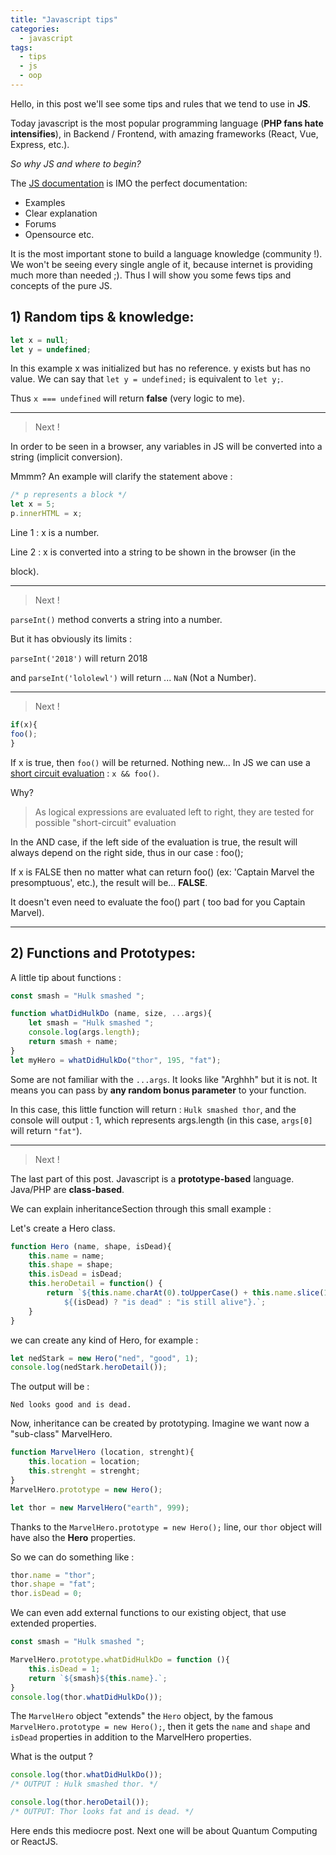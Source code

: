 ```yaml
---
title: "Javascript tips"
categories:
  - javascript
tags:
  - tips
  - js
  - oop
---
```


Hello, in this post we'll see some tips and rules that we tend to use in __JS__. 

Today javascript is the most popular programming language
(__PHP fans hate intensifies__), in Backend / Frontend, with amazing frameworks (React, Vue, Express, etc.).

*So why JS and where to begin?*

The [JS documentation](https://developer.mozilla.org/en-US/docs/Web/JavaScript) is IMO the perfect documentation: 
* Examples
* Clear explanation
* Forums
* Opensource etc. 

It is the most important stone to build a language knowledge (community !).
We won't be seeing every single angle of it, because internet is providing much more than needed ;). Thus I will show you some fews tips and 
concepts of the pure JS.

## 1) Random tips & knowledge:

```javascript
let x = null;
let y = undefined;
```

In this example x was initialized but has no reference. y exists but has no value. We can say that `let y = undefined;` is equivalent to `let y;`.

Thus `x === undefined` will return **false** (very logic to me).

----

> Next ! 

In order to be seen in a browser, any variables in JS will be converted into a string (implicit conversion).

Mmmm? An example will clarify the statement above :

```javascript
/* p represents a block */
let x = 5;
p.innerHTML = x;
```

Line 1 : x is a number. 

Line 2 : x is converted into a string to be shown in the browser (in the <p></p> block). 

----

> Next ! 

`parseInt()` method converts a string into a number.
  
But it has obviously its limits : 
  
`parseInt('2018')` will return 2018
  
and `parseInt('lololewl')` will return ... `NaN` (Not a Number).
  

----

> Next !

```javascript
if(x){
foo();
}
```
If x is true, then `foo()` will be returned. Nothing new... In JS we can use a [short circuit evaluation](https://en.wikipedia.org/wiki/Short-circuit_evaluation) : `x && foo()`.

Why? 
> As logical expressions are evaluated left to right, they are tested for possible "short-circuit" evaluation

In the AND case, if the left side of the evaluation is true, the result will always depend on the right side, thus in our case : foo(); 

If x is FALSE then no matter what can return foo() (ex: 'Captain Marvel the presomptuous', etc.), the result will be... **FALSE**.

It doesn't even need to evaluate the foo() part ( too bad for you Captain Marvel). 

----

## 2) Functions and Prototypes:

A little tip about functions : 

```javascript
const smash = "Hulk smashed ";

function whatDidHulkDo (name, size, ...args){
    let smash = "Hulk smashed ";
    console.log(args.length);
    return smash + name;
}
let myHero = whatDidHulkDo("thor", 195, "fat");
```

Some are not familiar with the `...args`. It looks like "Arghhh" but it is not. It means you can pass by **any random bonus parameter** to your function. 

In this case, this little function will return : `Hulk smashed thor`, and the console will output : 1, which represents args.length (in this case, `args[0]` will return `"fat"`).

----

> Next !

The last part of this post. Javascript is a **prototype-based** language. Java/PHP are **class-based**.

We can explain inheritanceSection through this small example : 

Let's create a Hero class. 

```javascript
function Hero (name, shape, isDead){
    this.name = name;
    this.shape = shape;
    this.isDead = isDead;
    this.heroDetail = function() {
        return `${this.name.charAt(0).toUpperCase() + this.name.slice(1)} looks ${this.shape} and 
            ${(isDead) ? "is dead" : "is still alive"}.`;
    }
}
```
we can create any kind of Hero, for example : 

```javascript
let nedStark = new Hero("ned", "good", 1);
console.log(nedStark.heroDetail());
```

The output will be : 

	Ned looks good and is dead.

Now, inheritance can be created by prototyping. Imagine we want now a "sub-class" MarvelHero.

```javascript
function MarvelHero (location, strenght){
    this.location = location;
    this.strenght = strenght;
}
MarvelHero.prototype = new Hero();

let thor = new MarvelHero("earth", 999);
```

Thanks to the `MarvelHero.prototype = new Hero();` line, our `thor` object will have also the **Hero** properties. 

So we can do something like : 

```javascript
thor.name = "thor";
thor.shape = "fat";
thor.isDead = 0;
```

We can even add external functions to our existing object, that use extended properties. 

```javascript
const smash = "Hulk smashed ";

MarvelHero.prototype.whatDidHulkDo = function (){
  	this.isDead = 1;
    return `${smash}${this.name}.`;
}
console.log(thor.whatDidHulkDo());
```

The `MarvelHero` object "extends" the `Hero` object, by the famous `MarvelHero.prototype = new Hero();`, then it gets the `name` and `shape` and `isDead` properties in addition to the MarvelHero properties.

What is the output ? 

```javascript
console.log(thor.whatDidHulkDo());
/* OUTPUT : Hulk smashed thor. */

console.log(thor.heroDetail());
/* OUTPUT: Thor looks fat and is dead. */
```

Here ends this mediocre post. Next one will be about Quantum Computing or ReactJS. 
